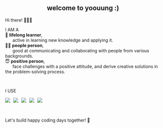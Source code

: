 <div align="center">

## welcome to yoouung :)

</div>

Hi there! 🙋🏻‍♀️

I AM A  
📖 **lifelong learner**,  
&nbsp;&nbsp;&nbsp;&nbsp;&nbsp; active in learning new knowledge and applying it.  
🙌🏻 **people person**,  
&nbsp;&nbsp;&nbsp;&nbsp;&nbsp; good at communicating and collaborating with people from various backgrounds.  
😇 **positive person**,  
&nbsp;&nbsp;&nbsp;&nbsp;&nbsp; face challenges with a positive attitude, and derive creative solutions in the problem-solving process.

<br/>

I USE

<div style="display:flex;gap:10px;flex-wrap:wrap;">
    <img src="https://img.shields.io/badge/react-61DAFB?style=for-the-badge&logo=react&logoColor=black">
    <img src="https://img.shields.io/badge/js-F7DF1E?style=for-the-badge&logo=javascript&logoColor=black">
    <img src="https://img.shields.io/badge/node.js-339933?style=for-the-badge&logo=node.js&logoColor=white">
    <img src="https://img.shields.io/badge/Java-007396?style=for-the-badge&logo=OpenJDK&logoColor=white">
    <img src="https://img.shields.io/badge/Python-3776AB?style=for-the-badge&logo=Python&logoColor=white">
</div>

<br/>
<br/>

Let's build happy coding days together! 🚀

